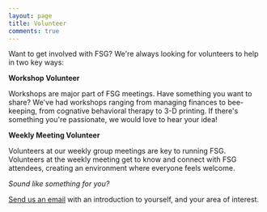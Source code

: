 ```yaml
---
layout: page
title: Volunteer
comments: true
---
```


Want to get involved with FSG? We're always looking for volunteers to help in two key ways:

**Workshop Volunteer**

Workshops are major part of FSG meetings. Have something you want to share? We've had workshops ranging from managing finances to bee-keeping, from cognative behavioral therapy to 3-D printing. If there's something you're passionate, we would love to hear your idea!

**Weekly Meeting Volunteer**

Volunteers at our weekly group meetings are key to running FSG. Volunteers at the weekly meeting get to know and connect with FSG attendees, creating an environment where everyone feels welcome.

*Sound like something for you?*

[Send us an email]({{site.baseurl}}/contact) with an introduction to yourself, and your area of interest.

